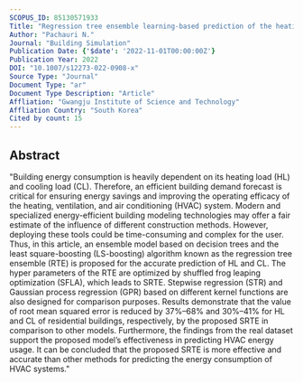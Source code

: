 ```yaml
---
SCOPUS_ID: 85130571933
Title: "Regression tree ensemble learning-based prediction of the heating and cooling loads of residential buildings"
Author: "Pachauri N."
Journal: "Building Simulation"
Publication Date: {'$date': '2022-11-01T00:00:00Z'}
Publication Year: 2022
DOI: "10.1007/s12273-022-0908-x"
Source Type: "Journal"
Document Type: "ar"
Document Type Description: "Article"
Affliation: "Gwangju Institute of Science and Technology"
Affliation Country: "South Korea"
Cited by count: 15
---
```


## Abstract
"Building energy consumption is heavily dependent on its heating load (HL) and cooling load (CL). Therefore, an efficient building demand forecast is critical for ensuring energy savings and improving the operating efficacy of the heating, ventilation, and air conditioning (HVAC) system. Modern and specialized energy-efficient building modeling technologies may offer a fair estimate of the influence of different construction methods. However, deploying these tools could be time-consuming and complex for the user. Thus, in this article, an ensemble model based on decision trees and the least square-boosting (LS-boosting) algorithm known as the regression tree ensemble (RTE) is proposed for the accurate prediction of HL and CL. The hyper parameters of the RTE are optimized by shuffled frog leaping optimization (SFLA), which leads to SRTE. Stepwise regression (STR) and Gaussian process regression (GPR) based on different kernel functions are also designed for comparison purposes. Results demonstrate that the value of root mean squared error is reduced by 37%–68% and 30%–41% for HL and CL of residential buildings, respectively, by the proposed SRTE in comparison to other models. Furthermore, the findings from the real dataset support the proposed model’s effectiveness in predicting HVAC energy usage. It can be concluded that the proposed SRTE is more effective and accurate than other methods for predicting the energy consumption of HVAC systems."
